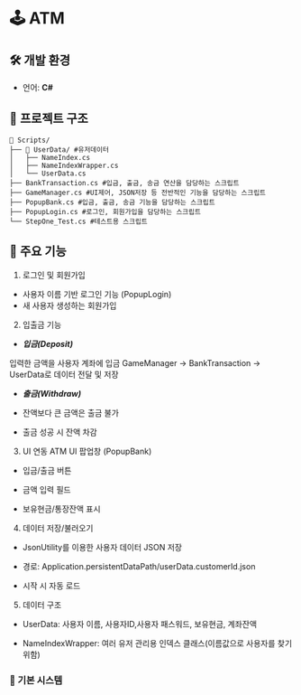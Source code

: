 # 🕹️ ATM

## 🛠️ 개발 환경

- 언어: **C#**

## 📁 프로젝트 구조

```
📁 Scripts/
├── 📁 UserData/ #유저데이터
│   ├── NameIndex.cs
│   ├── NameIndexWrapper.cs
│   └── UserData.cs
├── BankTransaction.cs #입금, 출금, 송금 연산을 담당하는 스크립트
├── GameManager.cs #UI제어, JSON저장 등 전반적인 기능을 담당하는 스크립트
├── PopupBank.cs #입금, 출금, 송금 기능을 담당하는 스크립트
├── PopupLogin.cs #로그인, 회원가입을 담당하는 스크립트
└── StepOne_Test.cs #테스트용 스크립트

```

## 🎯 주요 기능

1. 로그인 및 회원가입
 - 사용자 이름 기반 로그인 기능 (PopupLogin)
 - 새 사용자 생성하는 회원가입

2. 입출금 기능
 - ***입금(Deposit)***

  입력한 금액을 사용자 계좌에 입금
  GameManager → BankTransaction → UserData로 데이터 전달 및 저장

 - ***출금(Withdraw)***

  - 잔액보다 큰 금액은 출금 불가

  - 출금 성공 시 잔액 차감

3. UI 연동
  ATM UI 팝업창 (PopupBank)

  - 입금/출금 버튼

  - 금액 입력 필드

  - 보유현금/통장잔액 표시

4. 데이터 저장/불러오기
 - JsonUtility를 이용한 사용자 데이터 JSON 저장

 - 경로: Application.persistentDataPath/userData.customerId.json

 - 시작 시 자동 로드

5. 데이터 구조
 - UserData: 사용자 이름, 사용자ID,사용자 패스워드, 보유현금, 계좌잔액 

 - NameIndexWrapper: 여러 유저 관리용 인덱스 클래스(이름값으로 사용자를 찾기위함)

### 📌 기본 시스템


